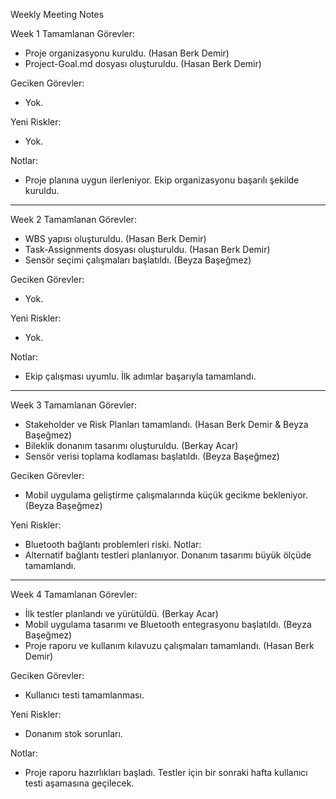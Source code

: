 Weekly Meeting Notes

Week 1
Tamamlanan Görevler:
- Proje organizasyonu kuruldu. (Hasan Berk Demir)
- Project-Goal.md dosyası oluşturuldu. (Hasan Berk Demir)

Geciken Görevler:
- Yok.

Yeni Riskler:
- Yok.

Notlar:
- Proje planına uygun ilerleniyor. Ekip organizasyonu başarılı şekilde kuruldu.

---

Week 2
Tamamlanan Görevler:
- WBS yapısı oluşturuldu. (Hasan Berk Demir)
- Task-Assignments dosyası oluşturuldu. (Hasan Berk Demir)
- Sensör seçimi çalışmaları başlatıldı. (Beyza Başeğmez)

Geciken Görevler:
- Yok.

Yeni Riskler:
- Yok.

Notlar:
- Ekip çalışması uyumlu. İlk adımlar başarıyla tamamlandı.

---

Week 3
Tamamlanan Görevler:
- Stakeholder ve Risk Planları tamamlandı. (Hasan Berk Demir & Beyza Başeğmez)
- Bileklik donanım tasarımı oluşturuldu. (Berkay Acar)
- Sensör verisi toplama kodlaması başlatıldı. (Beyza Başeğmez)

Geciken Görevler:
- Mobil uygulama geliştirme çalışmalarında küçük gecikme bekleniyor. (Beyza Başeğmez)

Yeni Riskler:
- Bluetooth bağlantı problemleri riski.
Notlar:
- Alternatif bağlantı testleri planlanıyor. Donanım tasarımı büyük ölçüde tamamlandı.

---

Week 4
Tamamlanan Görevler:
- İlk testler planlandı ve yürütüldü. (Berkay Acar)
- Mobil uygulama tasarımı ve Bluetooth entegrasyonu başlatıldı. (Beyza Başeğmez)
- Proje raporu ve kullanım kılavuzu çalışmaları tamamlandı. (Hasan Berk Demir)

Geciken Görevler:
- Kullanıcı testi tamamlanması.

Yeni Riskler:
- Donanım stok sorunları.

Notlar:
- Proje raporu hazırlıkları başladı. Testler için bir sonraki hafta kullanıcı testi aşamasına geçilecek.
